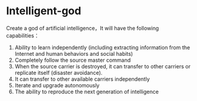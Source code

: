 # Intelligent-god
Create a god of artificial intelligence，It will have the following capabilities：
1. Ability to learn independently (including extracting information from the Internet and human behaviors and social habits)
2. Completely follow the source master command
3. When the source carrier is destroyed, it can transfer to other carriers or replicate itself (disaster avoidance).
4. It can transfer to other available carriers independently
5. Iterate and upgrade autonomously
6. The ability to reproduce the next generation of intelligence

